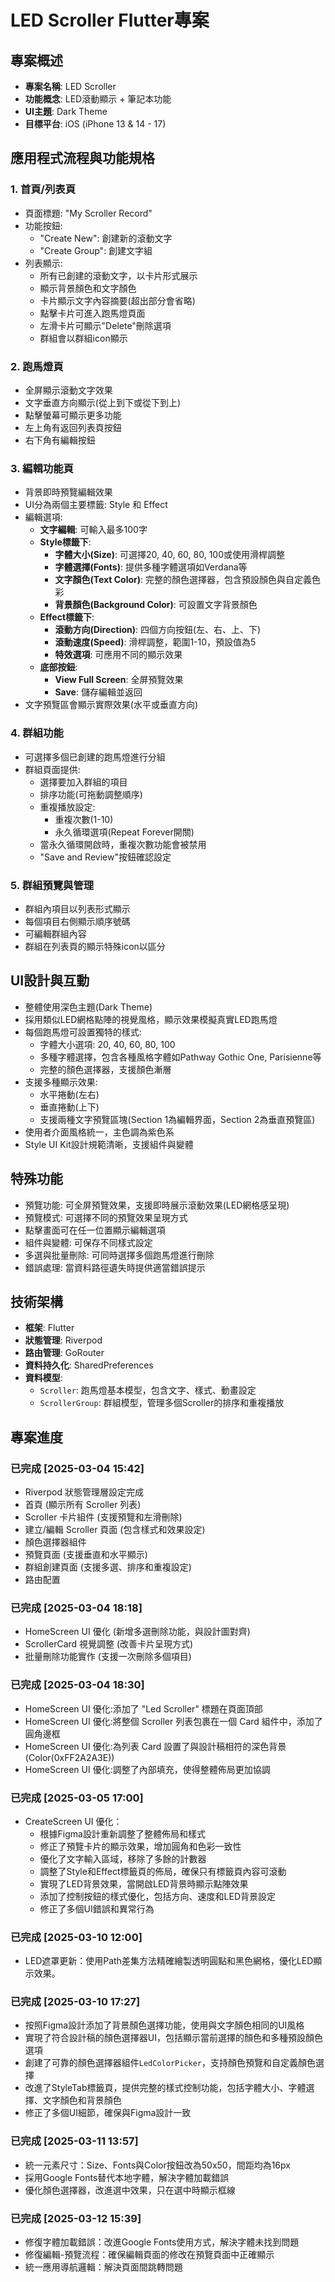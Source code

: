 # LED Scroller Flutter專案

## 專案概述
- **專案名稱**: LED Scroller
- **功能概念**: LED滾動顯示 + 筆記本功能
- **UI主題**: Dark Theme
- **目標平台**: iOS (iPhone 13 & 14 - 17)

## 應用程式流程與功能規格

### 1. 首頁/列表頁
- 頁面標題: "My Scroller Record"
- 功能按鈕:
    - "Create New": 創建新的滾動文字
    - "Create Group": 創建文字組
- 列表顯示:
    - 所有已創建的滾動文字，以卡片形式展示
    - 顯示背景顏色和文字顏色
    - 卡片顯示文字內容摘要(超出部分會省略)
    - 點擊卡片可進入跑馬燈頁面
    - 左滑卡片可顯示"Delete"刪除選項
    - 群組會以群組icon顯示

### 2. 跑馬燈頁
- 全屏顯示滾動文字效果
- 文字垂直方向顯示(從上到下或從下到上)
- 點擊螢幕可顯示更多功能
- 左上角有返回列表頁按鈕
- 右下角有編輯按鈕

### 3. 編輯功能頁
- 背景即時預覽編輯效果
- UI分為兩個主要標籤: Style 和 Effect
- 編輯選項:
    - **文字編輯**: 可輸入最多100字
    - **Style標籤下**:
        - **字體大小(Size)**: 可選擇20, 40, 60, 80, 100或使用滑桿調整
        - **字體選擇(Fonts)**: 提供多種字體選項如Verdana等
        - **文字顏色(Text Color)**: 完整的顏色選擇器，包含預設顏色與自定義色彩
        - **背景顏色(Background Color)**: 可設置文字背景顏色
    - **Effect標籤下**:
        - **滾動方向(Direction)**: 四個方向按鈕(左、右、上、下)
        - **滾動速度(Speed)**: 滑桿調整，範圍1-10，預設值為5
        - **特效選項**: 可應用不同的顯示效果
    - **底部按鈕**:
        - **View Full Screen**: 全屏預覽效果
        - **Save**: 儲存編輯並返回
- 文字預覽區會顯示實際效果(水平或垂直方向)

### 4. 群組功能
- 可選擇多個已創建的跑馬燈進行分組
- 群組頁面提供:
    - 選擇要加入群組的項目
    - 排序功能(可拖動調整順序)
    - 重複播放設定:
        - 重複次數(1-10)
        - 永久循環選項(Repeat Forever開關)
    - 當永久循環開啟時，重複次數功能會被禁用
    - "Save and Review"按鈕確認設定

### 5. 群組預覽與管理
- 群組內項目以列表形式顯示
- 每個項目右側顯示順序號碼
- 可編輯群組內容
- 群組在列表頁的顯示特殊icon以區分

## UI設計與互動
- 整體使用深色主題(Dark Theme)
- 採用類似LED網格點陣的視覺風格，顯示效果模擬真實LED跑馬燈
- 每個跑馬燈可設置獨特的樣式:
    - 字體大小選項: 20, 40, 60, 80, 100
    - 多種字體選擇，包含各種風格字體如Pathway Gothic One, Parisienne等
    - 完整的顏色選擇器，支援顏色漸層
- 支援多種顯示效果:
    - 水平捲動(左右)
    - 垂直捲動(上下)
    - 支援兩種文字預覽區塊(Section 1為編輯界面，Section 2為垂直預覽區)
- 使用者介面風格統一，主色調為紫色系
- Style UI Kit設計規範清晰，支援組件與變體

## 特殊功能
- 預覽功能: 可全屏預覽效果，支援即時展示滾動效果(LED網格感呈現)
- 預覽模式: 可選擇不同的預覽效果呈現方式
- 點擊畫面可在任一位置顯示編輯選項
- 組件與變體: 可保存不同樣式設定
- 多選與批量刪除: 可同時選擇多個跑馬燈進行刪除
- 錯誤處理: 當資料路徑遺失時提供適當錯誤提示

## 技術架構
- **框架**: Flutter
- **狀態管理**: Riverpod
- **路由管理**: GoRouter
- **資料持久化**: SharedPreferences
- **資料模型**:
    - `Scroller`: 跑馬燈基本模型，包含文字、樣式、動畫設定
    - `ScrollerGroup`: 群組模型，管理多個Scroller的排序和重複播放

## 專案進度

### 已完成 [2025-03-04 15:42]
- Riverpod 狀態管理層設定完成
- 首頁 (顯示所有 Scroller 列表)
- Scroller 卡片組件 (支援預覽和左滑刪除)
- 建立/編輯 Scroller 頁面 (包含樣式和效果設定)
- 顏色選擇器組件
- 預覽頁面 (支援垂直和水平顯示)
- 群組創建頁面 (支援多選、排序和重複設定)
- 路由配置

### 已完成 [2025-03-04 18:18]
- HomeScreen UI 優化 (新增多選刪除功能，與設計圖對齊)
- ScrollerCard 視覺調整 (改善卡片呈現方式)
- 批量刪除功能實作 (支援一次刪除多個項目)

### 已完成 [2025-03-04 18:30]
- HomeScreen UI 優化:添加了 "Led Scroller" 標題在頁面頂部
- HomeScreen UI 優化:將整個 Scroller 列表包裹在一個 Card 組件中，添加了圓角邊框
- HomeScreen UI 優化:為列表 Card 設置了與設計稿相符的深色背景 (Color(0xFF2A2A3E))
- HomeScreen UI 優化:調整了內部填充，使得整體佈局更加協調

### 已完成 [2025-03-05 17:00]
- CreateScreen UI 優化：
    - 根據Figma設計重新調整了整體佈局和樣式
    - 修正了預覽卡片的顯示效果，增加圓角和色彩一致性
    - 優化了文字輸入區域，移除了多餘的計數器
    - 調整了Style和Effect標籤頁的佈局，確保只有標籤頁內容可滾動
    - 實現了LED背景效果，當開啟LED背景時顯示點陣效果
    - 添加了控制按鈕的樣式優化，包括方向、速度和LED背景設定
    - 修正了多個UI錯誤和異常行為

### 已完成 [2025-03-10 12:00]
- LED遮罩更新：使用Path差集方法精確繪製透明圓點和黑色網格，優化LED顯示效果。

### 已完成 [2025-03-10 17:27]
- 按照Figma設計添加了背景顏色選擇功能，使用與文字顏色相同的UI風格
- 實現了符合設計稿的顏色選擇器UI，包括顯示當前選擇的顏色和多種預設顏色選項
- 創建了可靠的顏色選擇器組件`LedColorPicker`，支持顏色預覽和自定義顏色選擇
- 改進了StyleTab標籤頁，提供完整的樣式控制功能，包括字體大小、字體選擇、文字顏色和背景顏色
- 修正了多個UI細節，確保與Figma設計一致

### 已完成 [2025-03-11 13:57]
- 統一元素尺寸：Size、Fonts與Color按鈕改為50x50，間距均為16px
- 採用Google Fonts替代本地字體，解決字體加載錯誤
- 優化顏色選擇器，改進選中效果，只在選中時顯示框線

### 已完成 [2025-03-12 15:39]
- 修復字體加載錯誤：改進Google Fonts使用方式，解決字體未找到問題
- 修復編輯-預覽流程：確保編輯頁面的修改在預覽頁面中正確顯示
- 統一應用導航邏輯：解決頁面間跳轉問題




